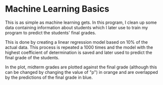 # Machine Learning Basics

This is as simple as machine learning gets. In this program, I clean up some data containing information about students which I later use to train my program to predict the students' final grades.

This is done by creating a linear regression model based on 10% of the actual data. This process is repeated a 1000 times and the model with the highest coefficient of determination is saved and later used to predict the final grade of the students.

In the plot, midterm grades are plotted against the final grade (although this can be changed by changing the value of "p") in orange and are overlapped by the predictions of the final grade in blue.
